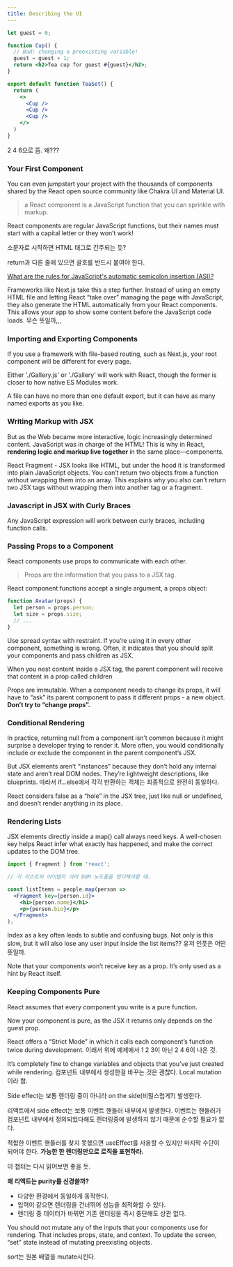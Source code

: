```yaml
---
title: Describing the UI
---
```


```jsx
let guest = 0;

function Cup() {
  // Bad: changing a preexisting variable!
  guest = guest + 1;
  return <h2>Tea cup for guest #{guest}</h2>;
}

export default function TeaSet() {
  return (
    <>
      <Cup />
      <Cup />
      <Cup />
    </>
  )
}

```

2 4 6으로 뜸. 왜???

### Your First Component

 You can even jumpstart your project with the thousands of components shared by the React open source community like Chakra UI and Material UI.

 > a React component is a JavaScript function that you can sprinkle with markup.

React components are regular JavaScript functions, but their names must start with a capital letter or they won’t work!

소문자로 시작하면 HTML 태그로 간주되는 듯?

return과 다른 줄에 있으면 괄호를 반드시 붙여야 한다. 

[What are the rules for JavaScript's automatic semicolon insertion (ASI)?](https://stackoverflow.com/questions/2846283/what-are-the-rules-for-javascripts-automatic-semicolon-insertion-asi)

Frameworks like Next.js take this a step further. Instead of using an empty HTML file and letting React “take over” managing the page with JavaScript, they also generate the HTML automatically from your React components. This allows your app to show some content before the JavaScript code loads. 무슨 뜻일까,,,

### Importing and Exporting Components

If you use a framework with file-based routing, such as Next.js, your root component will be different for every page.

Either './Gallery.js' or './Gallery' will work with React, though the former is closer to how native ES Modules work.

A file can have no more than one default export, but it can have as many named exports as you like.

### Writing Markup with JSX

But as the Web became more interactive, logic increasingly determined content. JavaScript was in charge of the HTML! This is why in React, **rendering logic and markup live together** in the same place—components.

React Fragment - JSX looks like HTML, but under the hood it is transformed into plain JavaScript objects. You can’t return two objects from a function without wrapping them into an array. This explains why you also can’t return two JSX tags without wrapping them into another tag or a fragment.

### Javascript in JSX with Curly Braces

Any JavaScript expression will work between curly braces, including function calls.

### Passing Props to a Component

React components use props to communicate with each other.

> Props are the information that you pass to a JSX tag. 

React component functions accept a single argument, a props object:

```jsx
function Avatar(props) {
  let person = props.person;
  let size = props.size;
  // ...
}
```

Use spread syntax with restraint. If you’re using it in every other component, something is wrong. Often, it indicates that you should split your components and pass children as JSX.

When you nest content inside a JSX tag, the parent component will receive that content in a prop called children

Props are immutable. When a component needs to change its props, it will have to “ask” its parent component to pass it different props - a new object. **Don’t try to “change props”.**

### Conditional Rendering

In practice, returning null from a component isn’t common because it might surprise a developer trying to render it. More often, you would conditionally include or exclude the component in the parent component’s JSX.

But JSX elements aren’t “instances” because they don’t hold any internal state and aren’t real DOM nodes. They’re lightweight descriptions, like blueprints. 따라서 if...else에서 각각 반환하는 객체는 최종적으로 완전히 동일하다. 

React considers false as a “hole” in the JSX tree, just like null or undefined, and doesn’t render anything in its place.

### Rendering Lists

JSX elements directly inside a map() call always need keys. A well-chosen key helps React infer what exactly has happened, and make the correct updates to the DOM tree.

```jsx
import { Fragment } from 'react';

// 각 리스트의 아이템이 여러 DOM 노드들을 렌더해야할 떄. 

const listItems = people.map(person =>
  <Fragment key={person.id}>
    <h1>{person.name}</h1>
    <p>{person.bio}</p>
  </Fragment>
);
```

Index as a key often leads to subtle and confusing bugs. Not only is this slow, but it will also lose any user input inside the list items?? 유저 인풋은 어떤 뜻일까. 

Note that your components won’t receive key as a prop. It’s only used as a hint by React itself. 

### Keeping Components Pure

React assumes that every component you write is a pure function. 

Now your component is pure, as the JSX it returns only depends on the guest prop.

React offers a “Strict Mode” in which it calls each component’s function twice during development. 이래서 위에 예제에서 1 2 3이 아닌 2 4 6이 나온 것. 

It’s completely fine to change variables and objects that you’ve just created while rendering. 컴포넌트 내부에서 생성한걸 바꾸는 것은 괜찮다. Local mutation이라 함. 

Side effect는 보통 렌더링 중이 아니라 on the side(비밀스럽게?) 발생한다. 

리액트에서 side effect는 보통 이벤트 핸들러 내부에서 발생한다. 이벤트는 핸들러가 컴포넌트 내부에서 정의되었다해도 렌더링중에 발생하지 않기 때문에 순수할 필요가 없다. 

적합한 이벤트 핸들러를 찾지 못했으면 useEffect를 사용할 수 있지만 마지막 수단이 되어야 한다. **가능한 한 렌더링만으로 로직을 표현하라.**

이 챕터는 다시 읽어보면 좋을 듯.

**왜 리액트는 purity를 신경쓸까?**

- 다양한 환경에서 동일하게 동작한다. 
- 입력이 같으면 렌더링을 건너뛰어 성능을 최적화할 수 있다. 
- 렌더링 중 데이터가 바뀌면 기존 렌더링을 즉시 중단해도 상관 없다. 

You should not mutate any of the inputs that your components use for rendering. That includes props, state, and context. To update the screen, “set” state instead of mutating preexisting objects.

sort는 원본 배열을 mutate시킨다. 